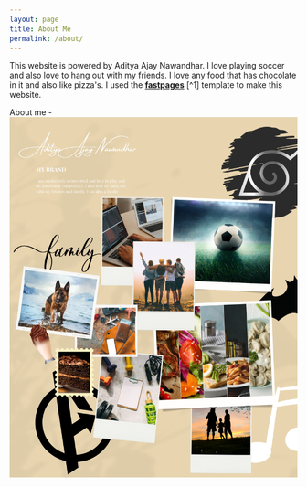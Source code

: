 ```yaml
---
layout: page
title: About Me
permalink: /about/
---
```


This website is powered by Aditya Ajay Nawandhar.
I love playing soccer and also love to hang out with my friends.
I love any food that has chocolate in it and also like pizza's.
I used the **[fastpages](https://github.com/fastai/fastpages)** [^1] template to make this website.

About me - ![](images/mybrand.png)